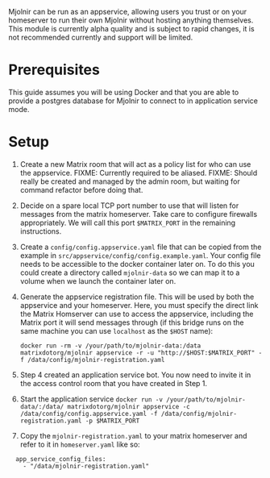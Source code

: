 Mjolnir can be run as an appservice, allowing users you trust or on your homeserver to run their own Mjolnir without hosting anything themselves.
This module is currently alpha quality and is subject to rapid changes,
it is not recommended currently and support will be limited.

# Prerequisites

This guide assumes you will be using Docker and that you are able to provide a postgres database for Mjolnir to connect to in application service mode.

# Setup

1. Create a new Matrix room that will act as a policy list for who can use the appservice.
   FIXME: Currently required to be aliased.
   FIXME: Should really be created and managed by the admin room, but waiting for command refactor before doing that. 

2. Decide on a spare local TCP port number to use that will listen for messages from the matrix homeserver. Take care to configure firewalls appropriately. We will call this port `$MATRIX_PORT` in the remaining instructions.

3. Create a `config/config.appservice.yaml` file that can be copied from the example in `src/appservice/config/config.example.yaml`. Your config file needs to be accessible to the docker container later on. To do this you could create a directory called `mjolnir-data` so we can map it to a volume when we launch the container later on.

4. Generate the appservice registration file. This will be used by both the appservice and your homeserver.
   Here, you must specify the direct link the Matrix Homserver can use to access the appservice, including the Matrix port it will send messages through (if this bridge runs on the same machine you can use `localhost` as the `$HOST` name):
   
   `docker run -rm -v /your/path/to/mjolnir-data:/data matrixdotorg/mjolnir appservice -r -u "http://$HOST:$MATRIX_PORT" -f /data/config/mjolnir-registration.yaml`

5. Step 4 created an application service bot. You now need to invite it in the access control room that you have created in Step 1.
   
6. Start the application service `docker run -v /your/path/to/mjolnir-data/:/data/ matrixdotorg/mjolnir appservice -c /data/config/config.appservice.yaml -f /data/config/mjolnir-registration.yaml -p $MATRIX_PORT`

7. Copy the `mjolnir-registration.yaml` to your matrix homeserver and refer to it in `homeserver.yaml` like so:
```
  app_service_config_files:
    - "/data/mjolnir-registration.yaml"
```
